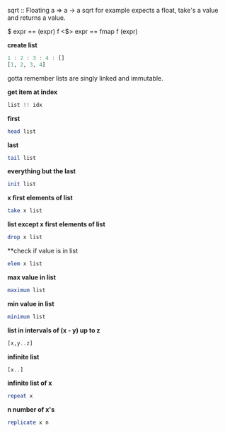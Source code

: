 <p>
sqrt :: Floating a => a -> a
sqrt for example expects a float, take's a value and returns a value.

$ expr     == (expr)
f <$> expr == fmap f (expr)
</p>

**create list**
```haskell
1 : 2 : 3 : 4 : []
[1, 2, 3, 4]
```

gotta remember lists are singly linked and immutable.

**get item at index**
```haskell
list !! idx
```

**first**
```haskell
head list
```

**last**
```haskell
tail list
```

**everything but the last**
```haskell
init list
```

**x first elements of list**
```haskell
take x list
```

**list except x first elements of list**
```haskell
drop x list
```

**check if value is in list
```haskell
elem x list
```

**max value in list**
```haskell
maximum list
```

**min value in list**
```haskell
minimum list
```

**list in intervals of (x - y) up to z**
```haskell
[x,y..z]
```

**infinite list**
```haskell
[x..]
```

**infinite list of x**
```haskell
repeat x
```

**n number of x's**
```haskell
replicate x n
```

